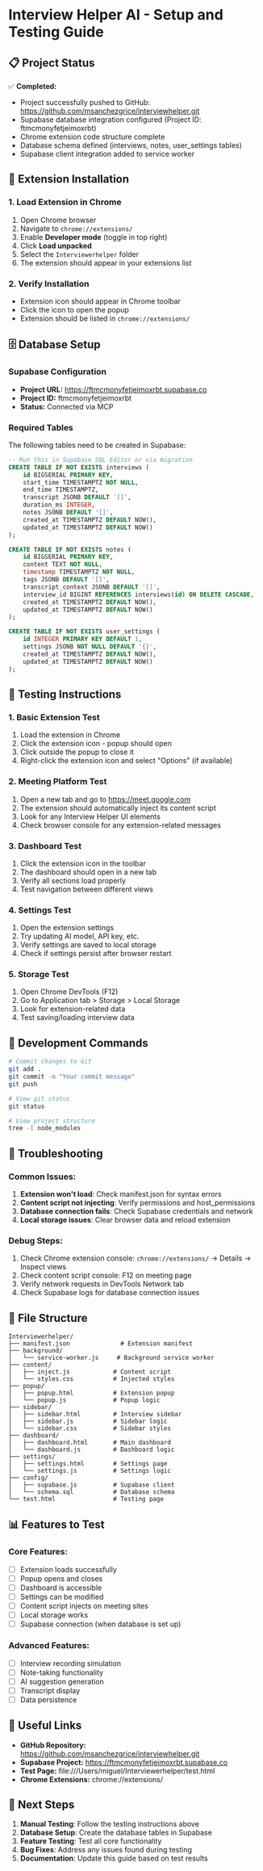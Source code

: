 # Interview Helper AI - Setup and Testing Guide

## 📋 Project Status

✅ **Completed:**
- Project successfully pushed to GitHub: https://github.com/msanchezgrice/interviewhelper.git
- Supabase database integration configured (Project ID: ftmcmonyfetjeimoxrbt)
- Chrome extension code structure complete
- Database schema defined (interviews, notes, user_settings tables)
- Supabase client integration added to service worker

## 🚀 Extension Installation

### 1. Load Extension in Chrome
1. Open Chrome browser
2. Navigate to `chrome://extensions/`
3. Enable **Developer mode** (toggle in top right)
4. Click **Load unpacked**
5. Select the `Interviewerhelper` folder
6. The extension should appear in your extensions list

### 2. Verify Installation
- Extension icon should appear in Chrome toolbar
- Click the icon to open the popup
- Extension should be listed in `chrome://extensions/`

## 🗄️ Database Setup

### Supabase Configuration
- **Project URL:** https://ftmcmonyfetjeimoxrbt.supabase.co
- **Project ID:** ftmcmonyfetjeimoxrbt
- **Status:** Connected via MCP

### Required Tables
The following tables need to be created in Supabase:

```sql
-- Run this in Supabase SQL Editor or via migration
CREATE TABLE IF NOT EXISTS interviews (
    id BIGSERIAL PRIMARY KEY,
    start_time TIMESTAMPTZ NOT NULL,
    end_time TIMESTAMPTZ,
    transcript JSONB DEFAULT '[]',
    duration_ms INTEGER,
    notes JSONB DEFAULT '[]',
    created_at TIMESTAMPTZ DEFAULT NOW(),
    updated_at TIMESTAMPTZ DEFAULT NOW()
);

CREATE TABLE IF NOT EXISTS notes (
    id BIGSERIAL PRIMARY KEY,
    content TEXT NOT NULL,
    timestamp TIMESTAMPTZ NOT NULL,
    tags JSONB DEFAULT '[]',
    transcript_context JSONB DEFAULT '[]',
    interview_id BIGINT REFERENCES interviews(id) ON DELETE CASCADE,
    created_at TIMESTAMPTZ DEFAULT NOW(),
    updated_at TIMESTAMPTZ DEFAULT NOW()
);

CREATE TABLE IF NOT EXISTS user_settings (
    id INTEGER PRIMARY KEY DEFAULT 1,
    settings JSONB NOT NULL DEFAULT '{}',
    created_at TIMESTAMPTZ DEFAULT NOW(),
    updated_at TIMESTAMPTZ DEFAULT NOW()
);
```

## 🧪 Testing Instructions

### 1. Basic Extension Test
1. Load the extension in Chrome
2. Click the extension icon - popup should open
3. Click outside the popup to close it
4. Right-click the extension icon and select "Options" (if available)

### 2. Meeting Platform Test
1. Open a new tab and go to https://meet.google.com
2. The extension should automatically inject its content script
3. Look for any Interview Helper UI elements
4. Check browser console for any extension-related messages

### 3. Dashboard Test
1. Click the extension icon in the toolbar
2. The dashboard should open in a new tab
3. Verify all sections load properly
4. Test navigation between different views

### 4. Settings Test
1. Open the extension settings
2. Try updating AI model, API key, etc.
3. Verify settings are saved to local storage
4. Check if settings persist after browser restart

### 5. Storage Test
1. Open Chrome DevTools (F12)
2. Go to Application tab > Storage > Local Storage
3. Look for extension-related data
4. Test saving/loading interview data

## 🔧 Development Commands

```bash
# Commit changes to Git
git add .
git commit -m "Your commit message"
git push

# View git status
git status

# View project structure
tree -I node_modules
```

## 🐛 Troubleshooting

### Common Issues:
1. **Extension won't load**: Check manifest.json for syntax errors
2. **Content script not injecting**: Verify permissions and host_permissions
3. **Database connection fails**: Check Supabase credentials and network
4. **Local storage issues**: Clear browser data and reload extension

### Debug Steps:
1. Check Chrome extension console: `chrome://extensions/` → Details → Inspect views
2. Check content script console: F12 on meeting page
3. Verify network requests in DevTools Network tab
4. Check Supabase logs for database connection issues

## 📁 File Structure

```
Interviewerhelper/
├── manifest.json              # Extension manifest
├── background/
│   └── service-worker.js     # Background service worker
├── content/
│   ├── inject.js            # Content script
│   └── styles.css           # Injected styles
├── popup/
│   ├── popup.html           # Extension popup
│   └── popup.js             # Popup logic
├── sidebar/
│   ├── sidebar.html         # Interview sidebar
│   ├── sidebar.js           # Sidebar logic
│   └── sidebar.css          # Sidebar styles
├── dashboard/
│   ├── dashboard.html       # Main dashboard
│   └── dashboard.js         # Dashboard logic
├── settings/
│   ├── settings.html        # Settings page
│   └── settings.js          # Settings logic
├── config/
│   ├── supabase.js          # Supabase client
│   └── schema.sql           # Database schema
└── test.html                # Testing page
```

## 📊 Features to Test

### Core Features:
- [ ] Extension loads successfully
- [ ] Popup opens and closes
- [ ] Dashboard is accessible
- [ ] Settings can be modified
- [ ] Content script injects on meeting sites
- [ ] Local storage works
- [ ] Supabase connection (when database is set up)

### Advanced Features:
- [ ] Interview recording simulation
- [ ] Note-taking functionality
- [ ] AI suggestion generation
- [ ] Transcript display
- [ ] Data persistence

## 🔗 Useful Links

- **GitHub Repository:** https://github.com/msanchezgrice/interviewhelper.git
- **Supabase Project:** https://ftmcmonyfetjeimoxrbt.supabase.co
- **Test Page:** file:///Users/miguel/Interviewerhelper/test.html
- **Chrome Extensions:** chrome://extensions/

## 📝 Next Steps

1. **Manual Testing**: Follow the testing instructions above
2. **Database Setup**: Create the database tables in Supabase
3. **Feature Testing**: Test all core functionality
4. **Bug Fixes**: Address any issues found during testing
5. **Documentation**: Update this guide based on test results
